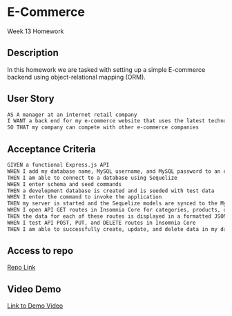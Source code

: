 # E-Commerce
Week 13 Homework

## Description

In this homework we are tasked with setting up a simple E-commerce backend using object-relational mapping (ORM). 

## User Story

```md
AS A manager at an internet retail company
I WANT a back end for my e-commerce website that uses the latest technologies
SO THAT my company can compete with other e-commerce companies
```

## Acceptance Criteria

```md
GIVEN a functional Express.js API
WHEN I add my database name, MySQL username, and MySQL password to an environment variable file
THEN I am able to connect to a database using Sequelize
WHEN I enter schema and seed commands
THEN a development database is created and is seeded with test data
WHEN I enter the command to invoke the application
THEN my server is started and the Sequelize models are synced to the MySQL database
WHEN I open API GET routes in Insomnia Core for categories, products, or tags
THEN the data for each of these routes is displayed in a formatted JSON
WHEN I test API POST, PUT, and DELETE routes in Insomnia Core
THEN I am able to successfully create, update, and delete data in my database
```

## Access to repo 

[Repo Link](https://github.com/DMosca2021/dm_E-Commerce)

## Video Demo

[Link to Demo Video](https://watch.screencastify.com/v/6gCRZE2mY4ktZ4p3w2Kb)
